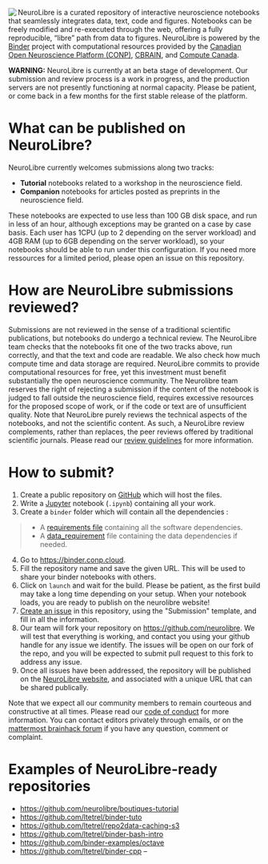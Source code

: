 <img align="left" src="https://conp-pcno.github.io/images/neurolibre-icon-red.png"> NeuroLibre is a curated repository of interactive neuroscience notebooks that seamlessly integrates data, text, code and figures. Notebooks can be freely modified and re-executed through the web, offering a fully reproducible, “libre” path from data to figures. NeuroLibre is powered by the [Binder](https://gke.mybinder.org/) project with computational resources provided by the [Canadian Open Neuroscience Platform (CONP)](http://conp.ca/), [CBRAIN](http://mcin.ca/technology/cbrain/), and [Compute Canada](https://www.computecanada.ca/).
 
**WARNING:** NeuroLibre is currently at an beta stage of development. Our submission and review process is a work in progress, and the production servers are not presently functioning at normal capacity. Please be patient, or come back in a few months for the first stable release of the platform.

# What can be published on NeuroLibre?

NeuroLibre currently welcomes submissions along two tracks:
 - **Tutorial** notebooks related to a workshop in the neuroscience field.
 - **Companion** notebooks for articles posted as preprints in the neuroscience field.
 
These notebooks are expected to use less than 100 GB disk space, and run in less of an hour, although exceptions may be granted on a case by case basis. Each user has 1CPU (up to 2 depending on the server workload) and 4GB RAM  (up to 6GB depending on the server workload), so your notebooks should be able to run under this configuration. If you need more ressources for a limited period, please open an issue on this repository.

# How are NeuroLibre submissions reviewed?

Submissions are not reviewed in the sense of a traditional scientific publications, but notebooks do undergo a technical review. The NeuroLibre team checks that the notebooks fit one of the two tracks above, run correctly, and that the text and code are readable. We also check how much compute time and data storage are required. NeuroLibre commits to provide computational resources for free, yet this investment must benefit substantially the open neuroscience community. The Neurolibre team reserves the right of rejecting a submission if the content of the notebook is judged to fall outside the neuroscience field, requires excessive resources for the proposed scope of work, or if the code or text are of unsufficient quality. Note that NeuroLibre purely reviews the technical aspects of the notebooks, and not the scientific content. As such, a NeuroLibre review complements, rather than replaces, the peer reviews offered by traditional scientific journals. Please read our [review guidelines](REVIEWER.md) for more information.

# How to submit?

1. Create a public repository on [GitHub](https://github.com/) which will host the files.
2. Write a [Jupyter](https://jupyter.org/) notebook (`.ipynb`) containing all your work.
3. Create a `binder` folder which will contain all the dependencies :
> * A [requirements file](https://mybinder.readthedocs.io/en/latest/config_files.html#requirements-txt-install-a-python-environment) containing all the software dependencies.
> * A [data_requirement](https://github.com/SIMEXP/Repo2Data) file containing the data dependencies if needed.
4. Go to https://binder.conp.cloud.
5. Fill the repository name and save the given URL. This will be used to share your binder notebooks with others.
6. Click on `launch` and wait for the build. Please be patient, as the first build may take a long time depending on your setup. When your notebook loads, you are ready to publish on the neurolibre website!
7. [Create an issue](https://github.com/neurolibre/submit/issues/new?assignees=pbellec&labels=&template=submission.md&title=%5BSUBMISSION%5D) in this repository, using the "Submission" template, and fill in all the information. 
8. Our team will fork your repository on https://github.com/neurolibre. We will test that everything is working, and contact you using your github handle for any issue we identify. The issues will be open on our fork of the repo, and you will be expected to submit pull request to this fork to address any issue.
9. Once all issues have been addressed, the repository will be published on the [NeuroLibre website](http://neurolibre.conp.ca), and associated with a unique URL that can be shared publically.
 
Note that we expect all our community members to remain courteous and constructive at all times. Please read our [code of conduct](COC.md) for more information. You can contact editors privately through emails, or on the [mattermost brainhack forum](https://mattermost.brainhack.org) if you have any question, comment or complaint.

# Examples of NeuroLibre-ready repositories
 * https://github.com/neurolibre/boutiques-tutorial
 * https://github.com/ltetrel/binder-tuto
 * https://github.com/ltetrel/repo2data-caching-s3
 * https://github.com/ltetrel/binder-bash-intro
 * https://github.com/binder-examples/octave
 * https://github.com/ltetrel/binder-cpp
–
